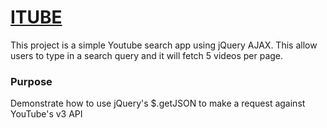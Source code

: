 # [ITUBE](http://Asamaha.github.io/Youtube)

This project is a simple Youtube search app using jQuery AJAX. This allow users to type in a search query and it will fetch 5 videos per page.

### Purpose
Demonstrate how to use jQuery's $.getJSON to make a request against YouTube's v3 API
